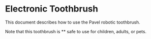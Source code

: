 # Electronic Toothbrush

This document describes how to use the Pavel robotic toothbrush.

Note that this toothbrush is ** safe to use for children, adults, or pets.
